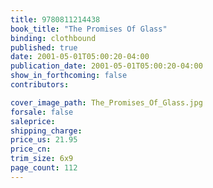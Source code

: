 ```yaml
---
title: 9780811214438
book_title: "The Promises Of Glass"
binding: clothbound
published: true
date: 2001-05-01T05:00:20-04:00
publication_date: 2001-05-01T05:00:20-04:00
show_in_forthcoming: false
contributors:

cover_image_path: The_Promises_Of_Glass.jpg
forsale: false
saleprice:
shipping_charge:
price_us: 21.95
price_cn:
trim_size: 6x9
page_count: 112
---
```


